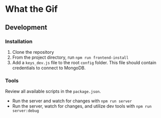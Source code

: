 # What the Gif
## Development
### Installation
1. Clone the repository
2. From the project directory, run `npm run frontend-install`
3. Add a `keys_dev.js` file to the root `config` folder. This file should contain credentials to connect to MongoDB.
### Tools
Review all available scripts in the `package.json`.
- Run the server and watch for changes with `npm run server`
- Run the server, watch for changes, and utilize dev tools with `npm run server:debug`